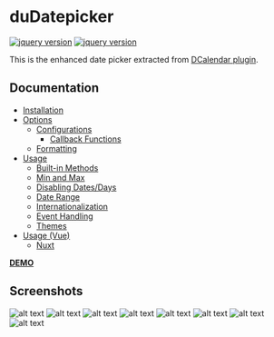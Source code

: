 duDatepicker
=========
[![jquery version](https://img.shields.io/npm/dt/@dmuy/jquery-datepicker?style=flat-square)](https://www.npmjs.com/package/@dmuy/jquery-datepicker)
[![jquery version](https://img.shields.io/npm/dt/@dmuy/datepicker?style=flat-square)](https://www.npmjs.com/package/@dmuy/datepicker)

This is the enhanced date picker extracted from [DCalendar plugin](https://github.com/dmuy/DCalendar).

## Documentation
* [Installation](https://github.com/dmuy/duDatepicker/wiki/Installation)
* [Options](https://github.com/dmuy/duDatepicker/wiki/Options)
  * [Configurations](https://github.com/dmuy/duDatepicker/wiki/Options#configurations)
    * [Callback Functions](https://github.com/dmuy/duDatepicker/wiki/Options#callback-functions)
  * [Formatting](https://github.com/dmuy/duDatepicker/wiki/Options#formatting)
* [Usage](https://github.com/dmuy/duDatepicker/wiki/Usage)
  * [Built-in Methods](https://github.com/dmuy/duDatepicker/wiki/Usage#usable-built-in-methods)
  * [Min and Max](https://github.com/dmuy/duDatepicker/wiki/Usage#min-and-max)
  * [Disabling Dates/Days](https://github.com/dmuy/duDatepicker/wiki/Usage#disabling-specific-dates-andor-days)
  * [Date Range](https://github.com/dmuy/duDatepicker/wiki/Usage#date-range)
  * [Internationalization](https://github.com/dmuy/duDatepicker/wiki/Usage#internationalization)
  * [Event Handling](https://github.com/dmuy/duDatepicker/wiki/Usage#event-handling)
  * [Themes](https://github.com/dmuy/duDatepicker/wiki/Usage#themes)
* [Usage (Vue)](https://github.com/dmuy/duDatepicker/wiki/Usage-(Vue))
  * [Nuxt](https://github.com/dmuy/duDatepicker/wiki/Usage-(Vue)#nuxt)

[**DEMO**](https://dmuy.github.io/duDatepicker/)

## Screenshots
![alt text](https://i.imgur.com/cBFuALu.png "Date picker")
![alt text](https://i.imgur.com/DHtNcEN.png "with Clear button")
![alt text](https://i.imgur.com/iBYl49d.png "Months view")
![alt text](https://i.imgur.com/wgvJYCf.png "Years view")
![alt text](https://i.imgur.com/cezrhRv.png "Date range mode")
![alt text](https://i.imgur.com/KZxDxsW.png "Dark theme")
![alt text](https://i.imgur.com/Gqt8UzL.png "Inline date picker")
![alt text](https://i.imgur.com/5YfbZm9.png "Inline range date picker")
